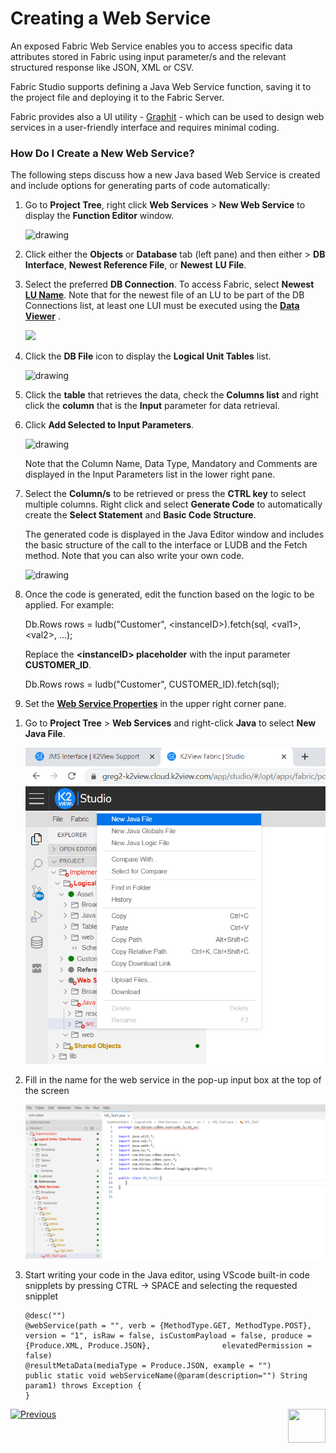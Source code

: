 # Creating a Web Service

An exposed Fabric Web Service enables you to access specific data attributes stored in Fabric using input parameter/s and the relevant structured response like JSON, XML or CSV. 

Fabric Studio supports defining a Java Web Service function, saving it to the project file and deploying it to the Fabric Server. 

Fabric provides also a UI utility - [Graphit](/articles/15_web_services_and_graphit/17_Graphit\01_graphit_overview.md) - which can be used to design web services in a user-friendly interface and requires minimal coding. 

### How Do I Create a New Web Service?

The following steps discuss how a new Java based Web Service is created and include options for generating parts of code automatically:

<studio>

1. Go to **Project Tree**, right click **Web Services** > **New Web Service** to display the **Function Editor** window.

   <img src="/articles/15_web_services_and_graphit/images/Web-Service-KI-3-1.png" alt="drawing"/>
   
   
   
2. Click either the **Objects** or **Database** tab (left pane) and then either > **DB Interface**, **Newest Reference File**, or **Newest** **LU File**.

3. Select the preferred **DB Connection**. To access Fabric, select **Newest**  [**LU Name**](/articles/03_logical_units/01_LU_overview.md). Note that for the newest file of an LU to be part of the DB Connections list, at least one LUI must be executed using the [**Data Viewer**](/articles/13_LUDB_viewer_and_studio_debug_capabilities/01_data_viewer.md) .

   <img src="/articles/15_web_services_and_graphit/images/Web-Service-KI-3-2.png"/>  

4. Click the **DB File** icon to display the **Logical Unit Tables** list.

   <img src="/articles/15_web_services_and_graphit/images/Web-Service-KI-3-3.png" alt="drawing"/>  

5. Click the **table** that retrieves the data, check the **Columns list** and right click the **column** that is the **Input** parameter for data retrieval. 

6. Click **Add Selected to Input Parameters**.

    <img src="/articles/15_web_services_and_graphit/images/Web-Service-KI-3-4.png" alt="drawing"/> 

   Note that the Column Name, Data Type, Mandatory and Comments are displayed in the Input Parameters list in the lower right pane.
   


7. Select the **Column/s** to be retrieved or press the **CTRL key** to select multiple columns. Right click and select **Generate Code** to automatically create the **Select Statement** and **Basic Code Structure**. 
   

    The generated code is displayed in the Java Editor window and includes the basic structure of the call to the interface or LUDB and the Fetch method. Note that you can also write your own code. 

    <img src="/articles/15_web_services_and_graphit/images/Web-Service-KI-3-5.png" alt="drawing"/>  

8. Once the code is generated, edit the function based on the logic to be applied. For example:

    <p>Db.Rows rows = ludb("Customer", &lt;instanceID&gt;).fetch(sql, &lt;val1&gt;, &lt;val2&gt;, ...);</p>
    <p>Replace the <strong>&lt;instanceID&gt; placeholder</strong> with the input parameter <strong>CUSTOMER_ID</strong>.</p>
    <p>Db.Rows rows = ludb("Customer", CUSTOMER_ID).fetch(sql);</p>

9. Set the [**Web Service Properties**](/articles/15_web_services_and_graphit/02_web_services_properties.md) in the upper right corner pane.

</studio>


<web>

1. Go to **Project Tree** > **Web Services** and right-click **Java** to select **New Java File**.

   <img src="/articles/15_web_services_and_graphit/images/Web-Service-KI-3-1WEB.PNG" alt="drawing"/>  
   
2. Fill in the name for the web service in the pop-up input box at the top of the screen
   
   <img src="/articles/15_web_services_and_graphit/images/Web-Service-KI-3-2WEB.PNG" alt="drawing"/> 
   
3. Start writing your code in the Java editor, using VScode built-in code snipplets by pressing CTRL -> SPACE and selecting the requested snipplet
   
   
   ```
   @desc("")
   @webService(path = "", verb = {MethodType.GET, MethodType.POST}, version = "1", isRaw = false, isCustomPayload = false, produce = {Produce.XML, Produce.JSON},                elevatedPermission = false)
   @resultMetaData(mediaType = Produce.JSON, example = "")
   public static void webServiceName(@param(description="") String param1) throws Exception {
   }
   ```
   

</web>




[![Previous](/articles/images/Previous.png)](/articles/15_web_services_and_graphit/01_web_services_overview.md)[<img align="right" width="60" height="54" src="/articles/images/Next.png">](/articles/15_web_services_and_graphit/02_web_services_properties.md)
